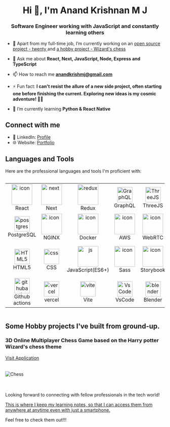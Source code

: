 <h1 align="center">Hi 👋, I'm Anand Krishnan M J</h1>
<h3 align="center">Software Engineer working with JavaScript and constantly learning others</h3>

- 🔭 Apart from my full-time job, I’m currently working on an [open source project - twenty ](https://github.com/twentyhq/twenty)  and  [a hobby project - Wizard's chess](https://github.com/Anand-Krishnan-M-J/Wizards-Chess)

- 💬 Ask me about **React, Next, JavaScript, Node, Express and TypeScript**

- 📫 How to reach me **anandkrishmj@gmail.com**

- ⚡ Fun fact: **I can't resist the allure of a new side project, often starting one before finishing the current. Exploring new ideas is my cosmic adventure! 🚀🌌**

- 🌱 I’m currently learning **Python & React Native**

## Connect with me

- 💼 LinkedIn: [Profile](https://www.linkedin.com/in/anand-krishnan-mj-a6332b154/)
- 🌐 Website: [Portfolio](https://www.anandkris.com/)

## Languages and Tools

Here are the professional languages and tools I'm proficient with:

<div style="display: flex; align-items: flex-start; align: center">
 <table align="center">
  <tr>
    <td align="center" width="96">
        <img src="https://techstack-generator.vercel.app/react-icon.svg" alt="icon" width="65" height="65" />
      <br>React
    </td>
    <td align="center" width="96">
      <a href="#macropower-tech">
        <img src="https://skillicons.dev/icons?i=next" alt="next" width="65" height="65" />
      </a>
      <br>Next
    </td>
    <td align="center" width="96">
        <img src="https://techstack-generator.vercel.app/redux-icon.svg" alt="redux" width="65" height="65" />
      <br>Redux
    </td>
       <td align="center" width="96">
        <img src="https://techstack-generator.vercel.app/graphql-icon.svg" width="48" height="48" alt="GraphQL" />
      <br>GraphQL
    </td>
    <td align="center" width="96">
        <img src="https://skillicons.dev/icons?i=threejs" width="48" height="48" alt="ThreeJS" />
      <br>ThreeJS
    </td>
    <td align="center" width="96">
        <img src="https://techstack-generator.vercel.app/ts-icon.svg" alt="ts" width="65" height="65" />
      <br>TypeScript
    </td>
    <td align="center" width="96">
        <img src="https://techstack-generator.vercel.app/webpack-icon.svg" alt="icon" width="65" height="65" />
      <br>Webpack
    </td>
    <td align="center" width="96">
        <img src="https://skillicons.dev/icons?i=express" alt="icon" width="65" height="65" />
      <br>Express
    </td>
    <td align="center" width="96">
     <img src="https://skillicons.dev/icons?i=nodejs" width="48" height="48" alt="Nodejs" />
      <br>Node
      </td>
    </td>
  </tr>
  <tr>
    <td align="center"  width="96">
        <img src="https://skillicons.dev/icons?i=postgres" width="48" height="48" alt="postgres" />
      <br>PostgreSQL
    </td>
    <td align="center" width="96">
        <img src="https://techstack-generator.vercel.app/nginx-icon.svg" alt="icon" width="65" height="65" />
      <br>NGINX
    </td>
    <td align="center" width="96">
        <img src="https://techstack-generator.vercel.app/docker-icon.svg" alt="icon" width="65" height="65" />
      <br>Docker
    </td>
    <td align="center" width="96">
        <img src="https://techstack-generator.vercel.app/aws-icon.svg" alt="icon" width="65" height="65" />
      <br>AWS
    </td>
    <td align="center" width="96">
        <img src="https://github.com/Anand-Krishnan-M-J/Anand-Krishnan-M-J/assets/87609792/10a7b2f8-8dfb-4b52-a55e-a624db06350e" alt="icon" width="65" height="65" />
      <br>WebRTC
    </td>
    <td align="center" width="96">
        <img src="https://techstack-generator.vercel.app/github-icon.svg" alt="icon" width="65" height="65" />
      <br>Github
    </td>
    <td align="center" width="96"> 
        <img src="https://user-images.githubusercontent.com/25181517/192108372-f71d70ac-7ae6-4c0d-8395-51d8870c2ef0.png" width="48" height="48" alt="Git" />
      <br>Git
    </td>
    <td align="center"  width="96">
        <img src="https://skillicons.dev/icons?i=materialui" width="48" height="48" alt="materialui" />
      <br>Material UI
    </td>
  </tr>
 <tr>
    <td align="center"  width="96">
        <img src="https://skillicons.dev/icons?i=html" width="48" height="48" alt="HTML5" />
      <br>HTML5
    </td>
    <td align="center" width="96">
        <img src="https://skillicons.dev/icons?i=css" width="48" height="48" alt="css" />
      <br>CSS
    </td>
    <td align="center" width="96">
        <img src="https://techstack-generator.vercel.app/js-icon.svg" alt="js" width="65" height="65" />
      <br>JavaScript(ES6+)
    </td>
    <td align="center" width="96">
        <img src="https://techstack-generator.vercel.app/sass-icon.svg" alt="icon" width="65" height="65" />
      <br>Sass
    </td>
    <td align="center" width="96">
        <img src="https://techstack-generator.vercel.app/storybook-icon.svg" alt="icon" width="65" height="65" />
      <br>Storybook
    </td>
    <td align="center" width="96">
        <img src="https://techstack-generator.vercel.app/jest-icon.svg" alt="icon" width="65" height="65" />
      <br>Jest
    </td>
    <td align="center" width="96">
        <img src="https://techstack-generator.vercel.app/testinglibrary-icon.svg" alt="icon" width="65" height="65" />
      <br>Testing Library
    </td>
    <td align="center" width="96">
        <img src="https://skillicons.dev/icons?i=jenkins" width="48" height="48" alt="jenkins" />
      <br>Jenkins
    </td>
  </tr>
  <tr>
    <td align="center"  width="96">
        <img src="https://skillicons.dev/icons?i=githubactions" width="48" height="48" alt="githubactions" />
      <br>Github actions
    </td>
    <td align="center" width="96">
        <img src="https://skillicons.dev/icons?i=vercel" width="48" height="48" alt="vercel" />
      <br>vercel
    </td>
    <td align="center" width="96">
        <img src="https://skillicons.dev/icons?i=vite" width="48" height="48" alt="vite" />
      <br>Vite
    </td>
    <td align="center" width="96">
        <img src="https://skillicons.dev/icons?i=vscode" width="48" height="48" alt="VsCode" />
      <br>VsCode
    </td>
    <td align="center" width="96">
        <img src="https://skillicons.dev/icons?i=blender" width="48" height="48" alt="blender" />
      <br>Blender
    </td>
    <td align="center" width="96">
        <img src="https://skillicons.dev/icons?i=ubuntu" width="48" height="48" alt="ubuntu" />
      <br>ubuntu
    </td>
    <td align="center" width="96">
        <img src="https://skillicons.dev/icons?i=postman" width="48" height="48" alt="postman" />
      <br>postman
    </td>
  </tr>
 </table>
 <br><br>
</div>

## Some Hobby projects I've built from ground-up.
<h3>3D Online Multiplayer Chess Game based on the Harry potter Wizard's chess theme</h3>
<a href="https://www.chess.anandkris.com" target="_blank">Visit Application</a>
<br/><br/><br/>
<img src="https://github.com/Anand-Krishnan-M-J/Wizards-Chess/assets/87609792/dffe8ae9-3acc-467e-b714-e28198a077c0" alt="Chess" />
<br/><br/><br/>

Looking forward to connecting with fellow professionals in the tech world!

<p>
<a href="https://drive.google.com/drive/folders/1JJTGcnay_bQU65VoMZ6chucMXEyZrmT3?usp=drive_link" target="_blank" rel="noreferrer">This is where I keep my learning notes, so that I can access them from anywhere at anytime even with just a smartphone.</a> 
</p>
<p>Feel free to check them out!!!</p>
<br/><br/><br/>
<br/><br/><br/>
